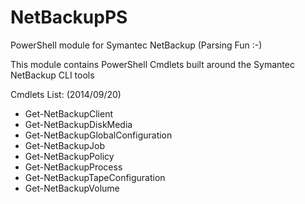 NetBackupPS
===========

PowerShell module for Symantec NetBackup (Parsing Fun :-)

This module contains PowerShell Cmdlets built around the Symantec NetBackup CLI tools


Cmdlets List: (2014/09/20)

-  Get-NetBackupClient
-  Get-NetBackupDiskMedia
-  Get-NetBackupGlobalConfiguration
-  Get-NetBackupJob
-  Get-NetBackupPolicy
-  Get-NetBackupProcess
-  Get-NetBackupTapeConfiguration
-  Get-NetBackupVolume
